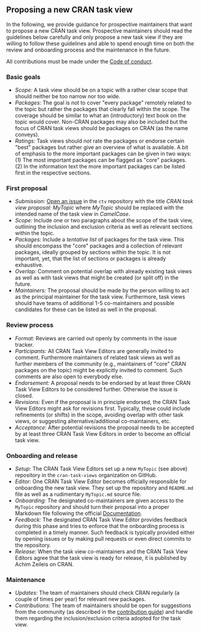 ## Proposing a new CRAN task view

In the following, we provide guidance for prospective maintainers that want to propose a new CRAN task view.
Prospective maintainers should read the guidelines below carefully and only propose
a new task view if they are willing to follow these guidelines and able to spend enough
time on both the review and onboarding process and the maintenance in the future.

All contributions must be made under the [Code of conduct](CodeOfConduct.md).


### Basic goals

* _Scope:_ A task view should be on a topic with a rather clear scope that should neither be too narrow nor too wide.
* _Packages:_ The goal is not to cover "every package" remotely related to the topic but rather the packages that clearly fall
  within the scope. The coverage should be similar to what an (introductory) text book on the topic would cover.
  Non-CRAN packages may also be included but the focus of CRAN task views should be packages on CRAN (as the name conveys).
* _Ratings:_ Task views should _not_ rate the packages or endorse certain "best" packages but rather give an overview
  of what is available. A bit of emphasis to the more important packages can be given in two ways: (1) The most important
  packages can be flagged as "core" packages. (2) In the information text the more important packages can be listed first
  in the respective sections.


### First proposal

* _Submission:_ [Open an issue](https://github.com/cran-task-views/ctv/issues) in the `ctv` repository with the title
   _CRAN task view proposal: MyTopic_ where _MyTopic_ should be replaced with the intended name of the task view in
   _CamelCase_.
* _Scope:_ Include one or two paragraphs about the scope of the task view, outlining the inclusion and exclusion criteria
  as well as relevant sections within the topic.
* _Packages:_ Include a _tentative list_ of packages for the task view. This should encompass the "core" packages
  and a collection of relevant packages, ideally grouped by sections within the topic. It is not important, yet,
  that the list of sections or packages is already exhaustive.
* _Overlap:_ Comment on potential overlap with already existing task views as well as with task views that might be
  created (or split off) in the future.
* _Maintainers:_ The proposal should be made by the person willing to act as the principal maintainer for the task view.
  Furthermore, task views should have teams of additional 1-5 co-maintainers and possible candidates for these can be listed
  as well in the proposal.


### Review process

* _Format:_ Reviews are carried out openly by comments in the issue tracker.
* _Participants:_ All CRAN Task View Editors are generally invited to comment. Furthermore maintainers of related task views
  as well as further members of the community (e.g., maintainers of "core" CRAN packages on the topic) might
  be explicitly invited to comment. Such comments are also open to everybody else.
* _Endorsement:_ A proposal needs to be endorsed by at least three CRAN Task View Editors to be considered further.
  Otherwise the issue is closed.
* _Revisions:_ Even if the proposal is in principle endorsed, the CRAN Task View Editors might ask for revisions
  first. Typically, these could include refinements (or shifts) in the scope, avoiding overlap with other task views,
  or suggesting alternative/additional co-maintainers, etc.
* _Acceptance:_ After potential revisions the proposal needs to be accepted by at least three CRAN Task View Editors
  in order to become an official task view.
  

### Onboarding and release

* _Setup:_ The CRAN Task View Editors set up a new `MyTopic` (see above) repository in the `cran-task-views` organization
  on GitHub.
* _Editor:_ One CRAN Task View Editor becomes officially responsible for onboarding the new task view. They set up the
  repository and `README.md` file as well as a rudimentary `MyTopic.md` source file.
* _Onboarding:_ The designated co-maintainers are given access to the `MyTopic` repository and should turn their proposal
  into a proper Markdown file following the official [Documentation](Documentation.md).
* _Feedback:_ The designated CRAN Task View Editor provides feedback during this phase and tries to enforce that the
  onboarding process is completed in a timely manner. Such feedback is typically provided either by opening issues or
  by making pull requests or even direct commits to the repository.
* _Release:_ When the task view co-maintainers and the CRAN Task View Editors agree that the task view is ready for
  release, it is published by Achim Zeileis on CRAN.


### Maintenance

* _Updates:_ The team of maintainers should check CRAN regularly (a couple of times per year) for relevant
  new packages.
* _Contributions:_ The team of maintainers should be open for suggestions from the community (as described in
  the [contribution guide](Contributing.md)) and handle them regarding the inclusion/exclusion criteria adopted
  for the task view.
